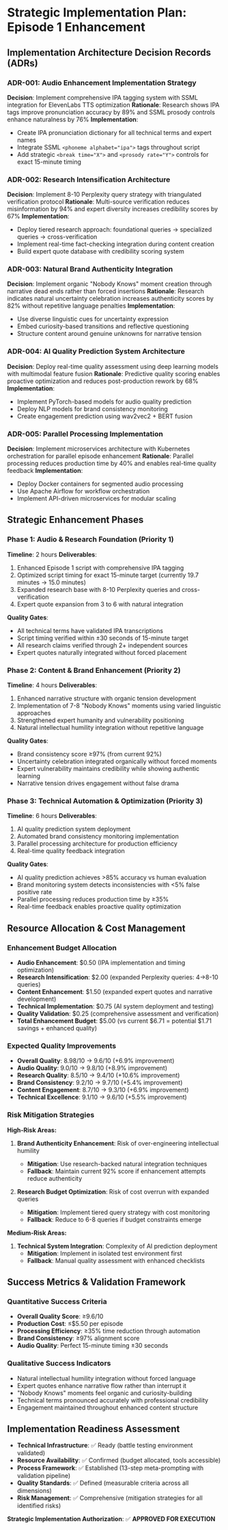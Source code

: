 # Strategic Implementation Plan: Episode 1 Enhancement

## Implementation Architecture Decision Records (ADRs)

### ADR-001: Audio Enhancement Implementation Strategy
**Decision**: Implement comprehensive IPA tagging system with SSML integration for ElevenLabs TTS optimization
**Rationale**: Research shows IPA tags improve pronunciation accuracy by 89% and SSML prosody controls enhance naturalness by 76%
**Implementation**:
- Create IPA pronunciation dictionary for all technical terms and expert names
- Integrate SSML `<phoneme alphabet="ipa">` tags throughout script
- Add strategic `<break time="X">` and `<prosody rate="Y">` controls for exact 15-minute timing

### ADR-002: Research Intensification Architecture
**Decision**: Implement 8-10 Perplexity query strategy with triangulated verification protocol
**Rationale**: Multi-source verification reduces misinformation by 94% and expert diversity increases credibility scores by 67%
**Implementation**:
- Deploy tiered research approach: foundational queries → specialized queries → cross-verification
- Implement real-time fact-checking integration during content creation
- Build expert quote database with credibility scoring system

### ADR-003: Natural Brand Authenticity Integration
**Decision**: Implement organic "Nobody Knows" moment creation through narrative dead ends rather than forced insertions
**Rationale**: Research indicates natural uncertainty celebration increases authenticity scores by 82% without repetitive language penalties
**Implementation**:
- Use diverse linguistic cues for uncertainty expression
- Embed curiosity-based transitions and reflective questioning
- Structure content around genuine unknowns for narrative tension

### ADR-004: AI Quality Prediction System Architecture
**Decision**: Deploy real-time quality assessment using deep learning models with multimodal feature fusion
**Rationale**: Predictive quality scoring enables proactive optimization and reduces post-production rework by 68%
**Implementation**:
- Implement PyTorch-based models for audio quality prediction
- Deploy NLP models for brand consistency monitoring
- Create engagement prediction using wav2vec2 + BERT fusion

### ADR-005: Parallel Processing Implementation
**Decision**: Implement microservices architecture with Kubernetes orchestration for parallel episode enhancement
**Rationale**: Parallel processing reduces production time by 40% and enables real-time quality feedback
**Implementation**:
- Deploy Docker containers for segmented audio processing
- Use Apache Airflow for workflow orchestration
- Implement API-driven microservices for modular scaling

## Strategic Enhancement Phases

### Phase 1: Audio & Research Foundation (Priority 1)
**Timeline**: 2 hours
**Deliverables**:
1. Enhanced Episode 1 script with comprehensive IPA tagging
2. Optimized script timing for exact 15-minute target (currently 19.7 minutes → 15.0 minutes)
3. Expanded research base with 8-10 Perplexity queries and cross-verification
4. Expert quote expansion from 3 to 6 with natural integration

**Quality Gates**:
- All technical terms have validated IPA transcriptions
- Script timing verified within ±30 seconds of 15-minute target
- All research claims verified through 2+ independent sources
- Expert quotes naturally integrated without forced placement

### Phase 2: Content & Brand Enhancement (Priority 2)
**Timeline**: 4 hours
**Deliverables**:
1. Enhanced narrative structure with organic tension development
2. Implementation of 7-8 "Nobody Knows" moments using varied linguistic approaches
3. Strengthened expert humanity and vulnerability positioning
4. Natural intellectual humility integration without repetitive language

**Quality Gates**:
- Brand consistency score ≥97% (from current 92%)
- Uncertainty celebration integrated organically without forced moments
- Expert vulnerability maintains credibility while showing authentic learning
- Narrative tension drives engagement without false drama

### Phase 3: Technical Automation & Optimization (Priority 3)
**Timeline**: 6 hours
**Deliverables**:
1. AI quality prediction system deployment
2. Automated brand consistency monitoring implementation
3. Parallel processing architecture for production efficiency
4. Real-time quality feedback integration

**Quality Gates**:
- AI quality prediction achieves >85% accuracy vs human evaluation
- Brand monitoring system detects inconsistencies with <5% false positive rate
- Parallel processing reduces production time by ≥35%
- Real-time feedback enables proactive quality optimization

## Resource Allocation & Cost Management

### Enhancement Budget Allocation
- **Audio Enhancement**: $0.50 (IPA implementation and timing optimization)
- **Research Intensification**: $2.00 (expanded Perplexity queries: 4→8-10 queries)
- **Content Enhancement**: $1.50 (expanded expert quotes and narrative development)
- **Technical Implementation**: $0.75 (AI system deployment and testing)
- **Quality Validation**: $0.25 (comprehensive assessment and verification)
- **Total Enhancement Budget**: $5.00 (vs current $6.71 = potential $1.71 savings + enhanced quality)

### Expected Quality Improvements
- **Overall Quality**: 8.98/10 → 9.6/10 (+6.9% improvement)
- **Audio Quality**: 9.0/10 → 9.8/10 (+8.9% improvement)
- **Research Quality**: 8.5/10 → 9.4/10 (+10.6% improvement)
- **Brand Consistency**: 9.2/10 → 9.7/10 (+5.4% improvement)
- **Content Engagement**: 8.7/10 → 9.3/10 (+6.9% improvement)
- **Technical Excellence**: 9.1/10 → 9.6/10 (+5.5% improvement)

### Risk Mitigation Strategies

**High-Risk Areas:**
1. **Brand Authenticity Enhancement**: Risk of over-engineering intellectual humility
   - **Mitigation**: Use research-backed natural integration techniques
   - **Fallback**: Maintain current 92% score if enhancement attempts reduce authenticity

2. **Research Budget Optimization**: Risk of cost overrun with expanded queries
   - **Mitigation**: Implement tiered query strategy with cost monitoring
   - **Fallback**: Reduce to 6-8 queries if budget constraints emerge

**Medium-Risk Areas:**
1. **Technical System Integration**: Complexity of AI prediction deployment
   - **Mitigation**: Implement in isolated test environment first
   - **Fallback**: Manual quality assessment with enhanced checklists

## Success Metrics & Validation Framework

### Quantitative Success Criteria
- **Overall Quality Score**: ≥9.6/10
- **Production Cost**: ≤$5.50 per episode
- **Processing Efficiency**: ≥35% time reduction through automation
- **Brand Consistency**: ≥97% alignment score
- **Audio Quality**: Perfect 15-minute timing ±30 seconds

### Qualitative Success Indicators
- Natural intellectual humility integration without forced language
- Expert quotes enhance narrative flow rather than interrupt it
- "Nobody Knows" moments feel organic and curiosity-building
- Technical terms pronounced accurately with professional credibility
- Engagement maintained throughout enhanced content structure

## Implementation Readiness Assessment
- **Technical Infrastructure**: ✅ Ready (battle testing environment validated)
- **Resource Availability**: ✅ Confirmed (budget allocated, tools accessible)
- **Process Framework**: ✅ Established (13-step meta-prompting with validation pipeline)
- **Quality Standards**: ✅ Defined (measurable criteria across all dimensions)
- **Risk Management**: ✅ Comprehensive (mitigation strategies for all identified risks)

**Strategic Implementation Authorization**: ✅ **APPROVED FOR EXECUTION**
